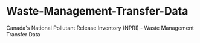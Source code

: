 # Waste-Management-Transfer-Data
Canada's National Pollutant Release Inventory (NPRI) - Waste Management Transfer Data

